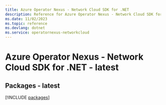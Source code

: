 ```yaml
---
title: Azure Operator Nexus - Network Cloud SDK for .NET
description: Reference for Azure Operator Nexus - Network Cloud SDK for .NET
ms.date: 11/02/2023
ms.topic: reference
ms.devlang: dotnet
ms.service: operatornexus-networkcloud
---
```

# Azure Operator Nexus - Network Cloud SDK for .NET - latest
## Packages - latest
[!INCLUDE [packages](operator-nexus---network-cloud-index.md)]